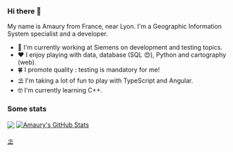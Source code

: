 ### Hi there 👋

My name is Amaury from France, near Lyon. I'm a Geographic Information System specialist and a developer.

- 🔭 I'm currently working at Siemens on development and testing topics.
- ❤️ I enjoy playing with data, database (SQL 😍), Python and cartography (web). 
- 🍀 I promote quality : testing is mandatory for me!
- ⛱️ I'm taking a lot of fun to play with TypeScript and Angular.
- 🤓 I'm currently learning C++.

### Some stats

<img align="center" src="https://github-readme-stats.vercel.app/api/top-langs/?username=amauryval&hide=java,html,tex,scss,jupyter%20notebook,css,docker&title_color=ffffff&text_color=c9cacc&icon_color=2bbc8a&bg_color=1d1f21&langs_count=3&layout=compact" /> </a> <a href="https://github.com/amauryval"> <img align="center" src="https://github-readme-stats.vercel.app/api?username=amauryval&show_icons=true&line_height=27&count_private=true&title_color=ffffff&text_color=c9cacc&icon_color=2bbc8a&bg_color=1d1f21&include_all_commits=true" alt="Amaury's GitHub Stats" />


<!--
**amauryval/amauryval** is a ✨ _special_ ✨ repository because its `README.md` (this file) appears on your GitHub profile.

Here are some ideas to get you started:

- 🔭 I’m currently working on ...
- 🌱 I’m currently learning ...
- 👯 I’m looking to collaborate on ...
- 🤔 I’m looking for help with ...
- 💬 Ask me about ...
- 📫 How to reach me: ...
- 😄 Pronouns: ...
- ⚡ Fun fact: ...
-->
⛱️
